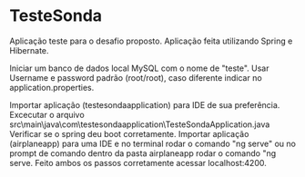 # TesteSonda

Aplicação teste para o desafio proposto.
Aplicação feita utilizando Spring e Hibernate.

Iniciar um banco de dados local MySQL com o nome de "teste". Usar Username e password padrão (root/root), caso diferente indicar no application.properties.

Importar aplicação (testesondaapplication) para IDE de sua preferência.
Excecutar o arquivo src\main\java\com\testesondaapplication\TesteSondaApplication.java
Verificar se o spring deu boot corretamente.
Importar aplicação (airplaneapp) para uma IDE e no terminal rodar o comando "ng serve" ou no prompt de comando dentro da pasta airplaneapp rodar o comando "ng serve.
Feito ambos os passos corretamente acessar localhost:4200.
